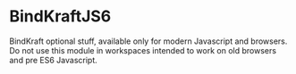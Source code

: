 # BindKraftJS6

BindKraft optional stuff, available only for modern Javascript and browsers. Do not use this module in workspaces intended to work on old browsers and pre ES6 Javascript.
